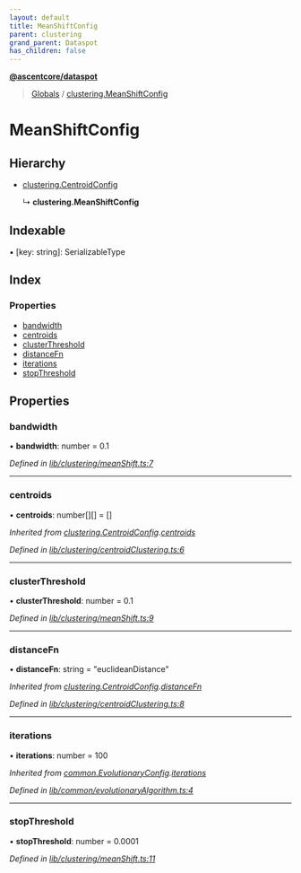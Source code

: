 ```yaml
---
layout: default
title: MeanShiftConfig
parent: clustering
grand_parent: Dataspot
has_children: false
---
```


**[@ascentcore/dataspot](../README.md)**

> [Globals](../globals.md) / [clustering.MeanShiftConfig](clustering_meanshiftconfig)

# MeanShiftConfig

## Hierarchy

* [clustering.CentroidConfig](clustering_centroidconfig)

  ↳ **clustering.MeanShiftConfig**

## Indexable

▪ [key: string]: SerializableType

## Index

### Properties

* [bandwidth](clustering_meanshiftconfig#bandwidth)
* [centroids](clustering_meanshiftconfig#centroids)
* [clusterThreshold](clustering_meanshiftconfig#clusterthreshold)
* [distanceFn](clustering_meanshiftconfig#distancefn)
* [iterations](clustering_meanshiftconfig#iterations)
* [stopThreshold](clustering_meanshiftconfig#stopthreshold)

## Properties

### bandwidth

•  **bandwidth**: number = 0.1

*Defined in [lib/clustering/meanShift.ts:7](https://github.com/ascentcore/dataspot/blob/5151dd9/lib/clustering/meanShift.ts#L7)*

___

### centroids

•  **centroids**: number[][] = []

*Inherited from [clustering.CentroidConfig](clustering_centroidconfig).[centroids](clustering_centroidconfig#centroids)*

*Defined in [lib/clustering/centroidClustering.ts:6](https://github.com/ascentcore/dataspot/blob/5151dd9/lib/clustering/centroidClustering.ts#L6)*

___

### clusterThreshold

•  **clusterThreshold**: number = 0.1

*Defined in [lib/clustering/meanShift.ts:9](https://github.com/ascentcore/dataspot/blob/5151dd9/lib/clustering/meanShift.ts#L9)*

___

### distanceFn

•  **distanceFn**: string = "euclideanDistance"

*Inherited from [clustering.CentroidConfig](clustering_centroidconfig).[distanceFn](clustering_centroidconfig#distancefn)*

*Defined in [lib/clustering/centroidClustering.ts:8](https://github.com/ascentcore/dataspot/blob/5151dd9/lib/clustering/centroidClustering.ts#L8)*

___

### iterations

•  **iterations**: number = 100

*Inherited from [common.EvolutionaryConfig](common_evolutionaryconfig).[iterations](common_evolutionaryconfig#iterations)*

*Defined in [lib/common/evolutionaryAlgorithm.ts:4](https://github.com/ascentcore/dataspot/blob/5151dd9/lib/common/evolutionaryAlgorithm.ts#L4)*

___

### stopThreshold

•  **stopThreshold**: number = 0.0001

*Defined in [lib/clustering/meanShift.ts:11](https://github.com/ascentcore/dataspot/blob/5151dd9/lib/clustering/meanShift.ts#L11)*
